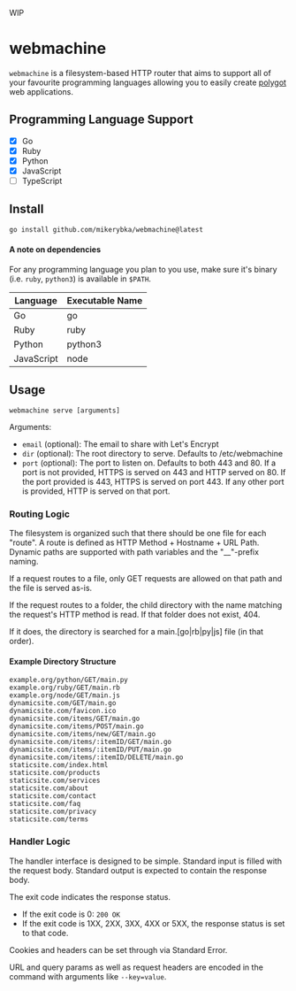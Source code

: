 WIP

# webmachine

`webmachine` is a filesystem-based HTTP router that aims to support all of your favourite programming languages allowing you to easily create [polygot](https://en.wikipedia.org/wiki/Polyglot_(computing)) web applications.

## Programming Language Support

- [x] Go
- [x] Ruby
- [x] Python
- [x] JavaScript
- [ ] TypeScript

## Install

<!-- ### Via Go Toolchain -->
```bash
go install github.com/mikerybka/webmachine@latest
```

#### A note on dependencies

For any programming language you plan to you use, make sure it's binary (i.e. `ruby`, `python3`) is available in `$PATH`.

| Language | Executable Name |
| --- | --- |
| Go | go |
| Ruby | ruby |
| Python | python3 |
| JavaScript | node |

## Usage

```
webmachine serve [arguments]
```

Arguments:
- `email` (optional): The email to share with Let's Encrypt
- `dir` (optional): The root directory to serve. Defaults to /etc/webmachine
- `port` (optional): The port to listen on. Defaults to both 443 and 80. If a port is not provided, HTTPS is served on 443 and HTTP served on 80. If the port provided is 443, HTTPS is served on port 443. If any other port is provided, HTTP is served on that port.
<!-- - `dev` (optional): Boolean. If provided, run the dev server. -->

### Routing Logic

The filesystem is organized such that there should be one file for each "route".
A route is defined as HTTP Method + Hostname + URL Path.
Dynamic paths are supported with path variables and the "__"-prefix naming.

If a request routes to a file, only GET requests are allowed on that path and the file is served as-is.

If the request routes to a folder, the child directory with the name matching the request's HTTP method is read.
If that folder does not exist, 404.

If it does, the directory is searched for a main.[go|rb|py|js] file (in that order).

#### Example Directory Structure

```
example.org/python/GET/main.py
example.org/ruby/GET/main.rb
example.org/node/GET/main.js
dynamicsite.com/GET/main.go
dynamicsite.com/favicon.ico
dynamicsite.com/items/GET/main.go
dynamicsite.com/items/POST/main.go
dynamicsite.com/items/new/GET/main.go
dynamicsite.com/items/:itemID/GET/main.go
dynamicsite.com/items/:itemID/PUT/main.go
dynamicsite.com/items/:itemID/DELETE/main.go
staticsite.com/index.html
staticsite.com/products
staticsite.com/services
staticsite.com/about
staticsite.com/contact
staticsite.com/faq
staticsite.com/privacy
staticsite.com/terms
```

### Handler Logic

The handler interface is designed to be simple.
Standard input is filled with the request body.
Standard output is expected to contain the response body.

The exit code indicates the response status.
- If the exit code is 0: `200 OK`
- If the exit code is 1XX, 2XX, 3XX, 4XX or 5XX, the response status is set to that code.

Cookies and headers can be set through via Standard Error.

URL and query params as well as request headers are encoded in the command with arguments like `--key=value`.
